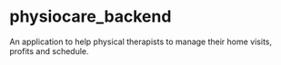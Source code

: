 # physiocare_backend
An application to help physical therapists to manage their home visits, profits and schedule.
